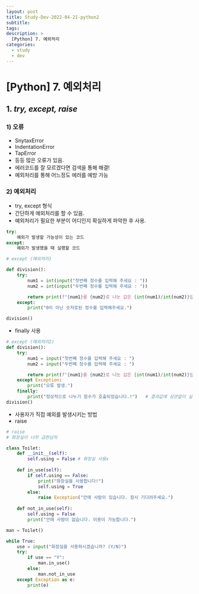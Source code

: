 ```yaml
---
layout: post
title: Study-Dev-2022-04-21-python2
subtitle:
tags:
description: >
  [Python] 7. 예외처리
categories:
  - study
  - dev
---
```


# [Python] 7. 예외처리

## __1. _try, except, raise___  

### __1) 오류__ 

- SnytaxError
- IndentationError
- TapError
- 등등 많은 오류가 있음.
- 에러코드를 잘 모르겠다면 검색을 통해 해결!
- 예외처리를 통해 어느정도 에러를 예방 가능

### __2) 예외처리__ 

- try, except 형식
- 간단하게 예외처리를 할 수 있음.
- 예외처리가 필요한 부분이 어디인지 확실하게 파악한 후 사용.

```py
try: 
    예외가 발생할 가능성이 있는 코드
except:
    예외가 발생했을 때 실행할 코드
```

```py
# except (예외처리)

def division():
    try:
        num1 = int(input("첫번째 정수를 입력해 주세요 : "))
        num2 = int(input("두번째 정수를 입력해 주세요 : "))

        return print(f"{num1}를 {num2}로 나눈 값은 {int(num1)/int(num2)}입니다.")
    except:
        print("0이 아닌 숫자로된 정수를 입력해주세요.")

division()
```
- finally 사용

```py
# except (예외처리2)
def division():
    try:
        num1 = input("첫번째 정수를 입력해 주세요 : ")
        num2 = input("두번째 정수를 입력해 주세요 : ")

        return print(f"{num1}를 {num2}로 나눈 값은 {int(num1)/int(num2)}입니다.")
    except Exception:
        print("오류 발생.")
    finally:
        print("정상적으로 나누기 함수가 호출되었습니다.!")   # 결과값에 상관없이 실행됨.
division()
```

- 사용자가 직접 예외를 발생시키는 방법
- raise

```py
# raise
# 화장실이 너무 급한남자

class Toilet:
    def __init__(self):
        self.using = False # 화장실 사용x
    
    def in_use(self):
        if self.using == False:
            print("화장실을 사용합니다!")
            self.using = True
        else:
            raise Exception("안에 사람이 있습니다. 잠시 기다려주세요.")
        
    def not_in_use(self):
        self.using = False
        print("안에 사람이 없습니다. 이용이 가능합니다.")

man = Toilet()

while True:
    use = input("화장실을 사용하시겠습니까? (Y/N)")
    try:
        if use == "Y":
            man.in_use()
        else:
            man.not_in_use
    except Exception as e:
        print(e)
```

